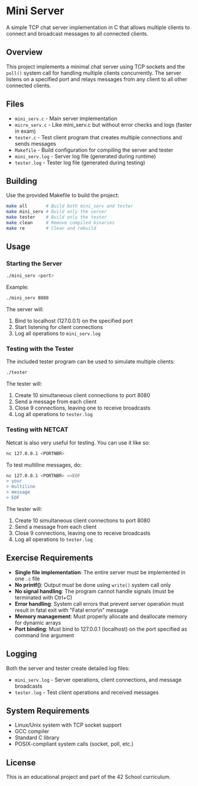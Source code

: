 # Mini Server

A simple TCP chat server implementation in C that allows multiple clients to connect and broadcast messages to all connected clients.

## Overview

This project implements a minimal chat server using TCP sockets and the `poll()` system call for handling multiple clients concurrently. The server listens on a specified port and relays messages from any client to all other connected clients.

## Files

- `mini_serv.c` - Main server implementation
- `micro_serv.c` - Like mini_serv.c but without error checks and logs (faster in exam)
- `tester.c` - Test client program that creates multiple connections and sends messages
- `Makefile` - Build configuration for compiling the server and tester
- `mini_serv.log` - Server log file (generated during runtime)
- `tester.log` - Tester log file (generated during testing)

## Building

Use the provided Makefile to build the project:

```bash
make all       # Build both mini_serv and tester
make mini_serv # Build only the server
make tester    # Build only the tester
make clean     # Remove compiled binaries
make re        # Clean and rebuild
```

## Usage

### Starting the Server

```bash
./mini_serv <port>
```

Example:
```bash
./mini_serv 8080
```

The server will:
1. Bind to localhost (127.0.0.1) on the specified port
2. Start listening for client connections
3. Log all operations to `mini_serv.log`

### Testing with the Tester

The included tester program can be used to simulate multiple clients:

```bash
./tester
```

The tester will:
1. Create 10 simultaneous client connections to port 8080
2. Send a message from each client
3. Close 9 connections, leaving one to receive broadcasts
4. Log all operations to `tester.log`

### Testing with NETCAT

Netcat is also very useful for testing. You can use it like so:

```bash
nc 127.0.0.1 <PORTNBR>
```

To test multiline messages, do:

```bash
nc 127.0.0.1 <PORTNBR> <<EOF
> your
> multiline
> message
> EOF
```

The tester will:
1. Create 10 simultaneous client connections to port 8080
2. Send a message from each client
3. Close 9 connections, leaving one to receive broadcasts
4. Log all operations to `tester.log`

## Exercise Requirements

- **Single file implementation**: The entire server must be implemented in one `.c` file
- **No printf()**: Output must be done using `write()` system call only
- **No signal handling**: The program cannot handle signals (must be terminated with Ctrl+C)
- **Error handling**: System call errors that prevent server operation must result in fatal exit with "Fatal error\n" message
- **Memory management**: Must properly allocate and deallocate memory for dynamic arrays
- **Port binding**: Must bind to 127.0.0.1 (localhost) on the port specified as command line argument

## Logging

Both the server and tester create detailed log files:

- `mini_serv.log` - Server operations, client connections, and message broadcasts
- `tester.log` - Test client operations and received messages

## System Requirements

- Linux/Unix system with TCP socket support
- GCC compiler
- Standard C library
- POSIX-compliant system calls (socket, poll, etc.)

## License

This is an educational project and part of the 42 School curriculum.
